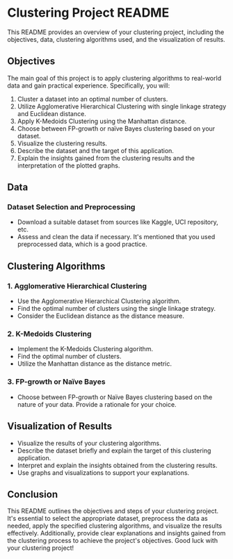 # Clustering Project README

This README provides an overview of your clustering project, including the objectives, data, clustering algorithms used, and the visualization of results.

## Objectives
The main goal of this project is to apply clustering algorithms to real-world data and gain practical experience. Specifically, you will:

1. Cluster a dataset into an optimal number of clusters.
2. Utilize Agglomerative Hierarchical Clustering with single linkage strategy and Euclidean distance.
3. Apply K-Medoids Clustering using the Manhattan distance.
4. Choose between FP-growth or naïve Bayes clustering based on your dataset.
5. Visualize the clustering results.
6. Describe the dataset and the target of this application.
7. Explain the insights gained from the clustering results and the interpretation of the plotted graphs.

## Data
### Dataset Selection and Preprocessing
- Download a suitable dataset from sources like Kaggle, UCI repository, etc.
- Assess and clean the data if necessary. It's mentioned that you used preprocessed data, which is a good practice.

## Clustering Algorithms
### 1. Agglomerative Hierarchical Clustering
- Use the Agglomerative Hierarchical Clustering algorithm.
- Find the optimal number of clusters using the single linkage strategy.
- Consider the Euclidean distance as the distance measure.

### 2. K-Medoids Clustering
- Implement the K-Medoids Clustering algorithm.
- Find the optimal number of clusters.
- Utilize the Manhattan distance as the distance metric.

### 3. FP-growth or Naïve Bayes
- Choose between FP-growth or Naïve Bayes clustering based on the nature of your data. Provide a rationale for your choice.

## Visualization of Results
- Visualize the results of your clustering algorithms.
- Describe the dataset briefly and explain the target of this clustering application.
- Interpret and explain the insights obtained from the clustering results.
- Use graphs and visualizations to support your explanations.

## Conclusion
This README outlines the objectives and steps of your clustering project. It's essential to select the appropriate dataset, preprocess the data as needed, apply the specified clustering algorithms, and visualize the results effectively. Additionally, provide clear explanations and insights gained from the clustering process to achieve the project's objectives. Good luck with your clustering project!
